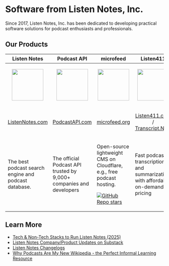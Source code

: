 # Software from Listen Notes, Inc.

Since 2017, Listen Notes, Inc. has been dedicated to developing practical software solutions for podcast enthusiasts and professionals.

## Our Products
| Listen Notes                                                                                                                                                               | Podcast API                                                                                                                                                                                                         | microfeed                                                                                                                                                                                                           | Listen411                                                                                                                                                                                                          |
|----------------------------------------------------------------------------------------------------------------------------------------------------------------------------|---------------------------------------------------------------------------------------------------------------------------------------------------------------------------------------------------------------------|---------------------------------------------------------------------------------------------------------------------------------------------------------------------------------------------------------------------|--------------------------------------------------------------------------------------------------------------------------------------------------------------------------------------------------------------------|
| <p align="center"><img src="https://changelog-cdn.listennotes.com/changelog-listennotes-com/production/media/image-0d8655dd224a47855d647f60baa1df4a.png" height="100"></p> | <p align="center"><a href="https://www.podcastapi.com"><img src="https://changelog-cdn.listennotes.com/changelog-listennotes-com/production/media/image-cec2c23834ce3e7f9333bc4fcb8771d2.png" height="100"></a></p> | <p align="center"><a href="https://www.microfeed.org/"><img src="https://changelog-cdn.listennotes.com/changelog-listennotes-com/production/media/image-cb3ebc5fd4866702b1f5110013b96547.png" height="100"></a></p> | <p align="center"><a href="https://www.listen411.com"><img src="https://changelog-cdn.listennotes.com/changelog-listennotes-com/production/media/image-cf8b89be4d45fa3d7dc92f6d79919d91.png" height="100"></a></p> |
| <p align="center">[ListenNotes.com](https://www.listennotes.com/)</p>                                                                                                      | <p align="center">[PodcastAPI.com](https://www.podcastapi.com)</p>                                                                                                                                                  | <p align="center">[microfeed.org](https://www.microfeed.org/)</p>                                                                                                                                                   | <p align="center">[Listen411.com](https://www.listen411.com) / [Transcript.New](https://transcript.new)</p>                                                                                                        |
| The best podcast search engine and podcast database.                                                                                                                               | The official Podcast API trusted by 9,000+ companies and developers                                                                                                                                                          | <p>Open-source lightweight CMS on Cloudflare, e.g., free podcast hosting.</p> <p>[![GitHub Repo stars](https://img.shields.io/github/stars/microfeed/microfeed?style=social)](https://github.com/microfeed/microfeed)   </p>                                                                                                                                           | Fast podcast transcription and summarization with affordable on-demand pricing                                                                                                                                     |

## Learn More
* [Tech & Non-Tech Stacks to Run Listen Notes (2025)](https://www.listennotes.com/blog/tech-non-tech-stacks-to-run-listen-notes-2025-113/)
* [Listen Notes Company/Product Updates on Substack](https://www.listennotes.fm/)
* [Listen Notes Changelogs](https://changelog.listennotes.com/)
* [Why Podcasts Are My New Wikipedia - the Perfect Informal Learning Resource](https://www.listennotes.com/blog/why-podcasts-are-my-new-wikipedia-the-perfect-41/)
